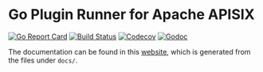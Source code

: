 <!--
#
# Licensed to the Apache Software Foundation (ASF) under one or more
# contributor license agreements.  See the NOTICE file distributed with
# this work for additional information regarding copyright ownership.
# The ASF licenses this file to You under the Apache License, Version 2.0
# (the "License"); you may not use this file except in compliance with
# the License.  You may obtain a copy of the License at
#
#     http://www.apache.org/licenses/LICENSE-2.0
#
# Unless required by applicable law or agreed to in writing, software
# distributed under the License is distributed on an "AS IS" BASIS,
# WITHOUT WARRANTIES OR CONDITIONS OF ANY KIND, either express or implied.
# See the License for the specific language governing permissions and
# limitations under the License.
#
-->

# Go Plugin Runner for Apache APISIX

[![Go Report Card](https://goreportcard.com/badge/github.com/apache/apisix-go-plugin-runner)](https://goreportcard.com/report/github.com/apache/apisix-go-plugin-runner)
[![Build Status](https://github.com/apache/apisix-go-plugin-runner/workflows/unit-test-ci/badge.svg?branch=master)](https://github.com/apache/apisix-go-plugin-runner/actions)
[![Codecov](https://codecov.io/gh/apache/apisix-go-plugin-runner/branch/master/graph/badge.svg)](https://codecov.io/gh/apache/apisix-go-plugin-runner)
[![Godoc](http://img.shields.io/badge/go-documentation-blue.svg?style=flat-square)](https://pkg.go.dev/github.com/apache/apisix-go-plugin-runner)

The documentation can be found in this [website](http://apisix.apache.org/docs/go-plugin-runner/getting-started),
which is generated from the files under `docs/`.
